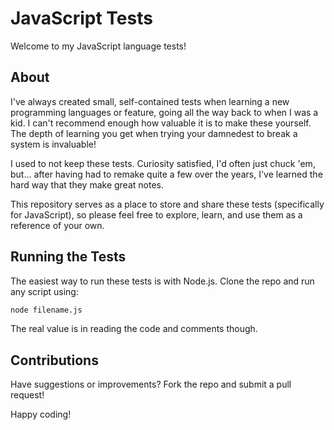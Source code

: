 # JavaScript Tests

Welcome to my JavaScript language tests!

## About

I've always created small, self-contained tests when learning a new programming languages or feature, going all the way back to when I was a kid. I can't recommend enough how valuable it is to make these yourself. The depth of learning you get when trying your damnedest to break a system is invaluable!

I used to not keep these tests. Curiosity satisfied, I'd often just chuck 'em, but... after having had to remake quite a few over the years, I've learned the hard way that they make great notes.

This repository serves as a place to store and share these tests (specifically for JavaScript), so please feel free to explore, learn, and use them as a reference of your own.

## Running the Tests

The easiest way to run these tests is with Node.js. Clone the repo and run any script using:

```bash
node filename.js
```

The real value is in reading the code and comments though.

## Contributions

Have suggestions or improvements? Fork the repo and submit a pull request!

Happy coding!
